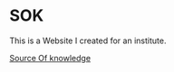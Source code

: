 # SOK

 This is a Website I created for an institute.

[Source Of knowledge](http://source-of-knowledge.com/)
